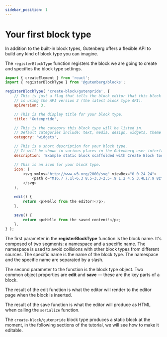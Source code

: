 ```yaml
---
sidebar_position: 1
---
```


# Your first block type

In addition to the built-in block types, Gutenberg offers a flexible API to build any kind of block type you can imagine.

The `registerBlockType` function registers the block we are going to create and specifies the block type settings.

```js
import { createElement } from 'react';
import { registerBlockType } from '@gutenberg/blocks';

registerBlockType( 'create-block/gutenpride', {
	// This is just a flag that tells the block editor that this block
	// is using the API version 3 (the latest block type API).
	apiVersion: 3,

	// This is the display title for your block type.
	title: 'Gutenpride',

	// This is the category this block type will be listed in.
	// Default categories include: text, media, design, widgets, theme and embed.
	category: 'widgets',

	// This is a short description for your block type.
	// It will be shown in various places in the Gutenberg user interface.
	description: 'Example static block scaffolded with Create Block tool.',

	// This is an icon for your block type.
	icon: (
		<svg xmlns="http://www.w3.org/2000/svg" viewBox="0 0 24 24">
			<path d="M16.7 7.1l-6.3 8.5-3.3-2.5-.9 1.2 4.5 3.4L17.9 8z" />
		</svg>
	),

	edit() {
		return <p>Hello from the editor!</p>;
	},

	save() {
		return <p>Hello from the saved content!</p>;
	},
} );
```

The first parameter in the **registerBlockType** function is the block name. It's composed of two segments: a namespace and a specific name. The namespace is used to avoid collisions with other block types from different sources. The specific name is the name of the block type. The namespace and the specific name are separated by a slash.

The second parameter to the function is the block type object. Two common object properties are **edit** and **save** — these are the key parts of a block.

The result of the edit function is what the editor will render to the editor page when the block is inserted.

The result of the save function is what the editor will produce as HTML when calling the `serialize` function.

The `create-block/gutenpride` block type produces a static block at the moment, in the following sections of the tutorial, we will see how to make it editable.
